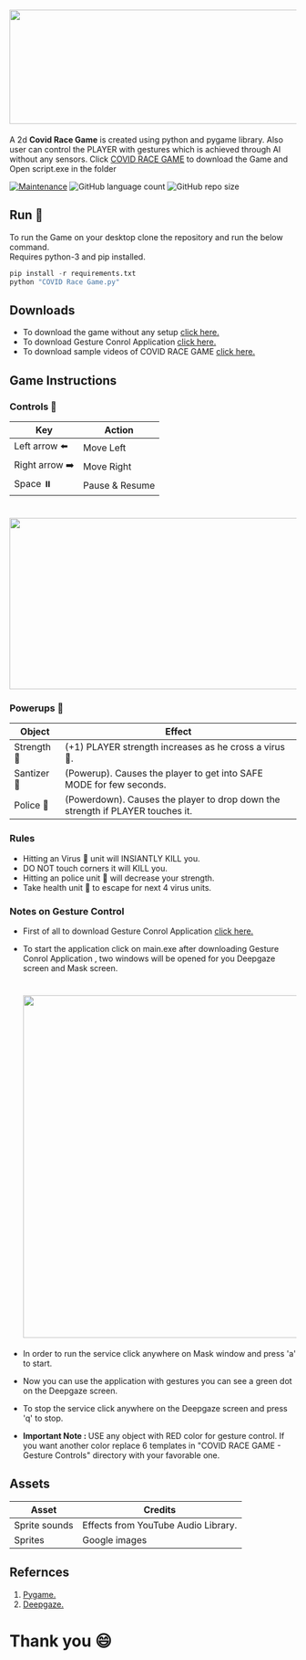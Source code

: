 # <img src="images/intro.JPG" height = "200px" width ="600px"/>

A 2d <b>Covid Race Game</b> is created using python and pygame library. Also user can control the PLAYER with gestures which is achieved through AI without any sensors. Click [COVID RACE GAME](https://bit.ly/COVID-RACE-GAME-download-version1) to download the Game and Open script.exe in the folder

[![Maintenance](https://img.shields.io/badge/Maintained%3F-yes-green.svg)](https://github.com/developers-cosmos/COVID-Race-Game/graphs/commit-activity) ![GitHub language count](http://img.shields.io/github/languages/count/developers-cosmos/COVID-Race-Game) ![GitHub repo size](https://img.shields.io/github/repo-size/developers-cosmos/COVID-Race-Game)


## Run :runner:

To run the Game on your desktop clone the repository and run the below command.<br>
Requires python-3 and pip installed.

```python
pip install -r requirements.txt
python "COVID Race Game.py"
```
## Downloads

* To download the game without any setup [click here.](https://bit.ly/COVID-RACE-GAME-download-version1)
* To download Gesture Conrol Application [click here.](https://bit.ly/COVID-Race-Game-GestureControlAIapplication)
* To download sample videos of COVID RACE GAME [click here.](https://bit.ly/COVID-Race-Game-VideoDownload)


## Game Instructions

### Controls :game_die:

Key | Action
---|---
Left arrow  :arrow_left: | Move Left
Right arrow :arrow_right: | Move Right
Space ⏸️ | Pause & Resume

# <img src="images/dead.JPG" height = "300px" width ="600px"/>


### Powerups :tropical_drink:

Object | Effect
---|---
Strength 💪 | (+1) PLAYER strength increases as he cross a virus 🦠.
Santizer 🧴 | (Powerup). Causes the player to get into SAFE MODE for few seconds.
Police 👮 | (Powerdown). Causes the player to drop down the strength if PLAYER touches it.


### Rules

* Hitting an Virus 🦠 unit will INSIANTLY KILL you.
* DO NOT touch corners it will KILL you.
* Hitting an police unit 👮 will decrease your strength.
* Take health unit 🧴 to escape for next 4 virus units.


### Notes on Gesture Control

* First of all to download Gesture Conrol Application [click here.](https://bit.ly/COVID-Race-Game-GestureControlAIapplication)
* To start the application click on main.exe after downloading Gesture Conrol Application , two windows will be opened for you Deepgaze screen and Mask screen.
    # <img src="images/gesture.JPG" height = "600px" width ="600px"/>
* In order to run the service click anywhere on Mask window and press 'a' to start.
* Now you can use the application with gestures you can see a green dot on the Deepgaze screen.
* To stop the service click anywhere on the Deepgaze screen and press 'q' to stop.

* <b>Important Note : </b>USE any object with RED color for       gesture control. If you want another color replace 6 templates in "COVID RACE GAME - Gesture Controls" directory with your favorable one.

## Assets

Asset | Credits
---|---
Sprite sounds | Effects from YouTube Audio Library.
Sprites | Google images

## Refernces
 1. [Pygame.](https://realpython.com/pygame-a-primer/)
 2. [Deepgaze.](https://github.com/mpatacchiola/deepgaze)

# Thank you :smile:

